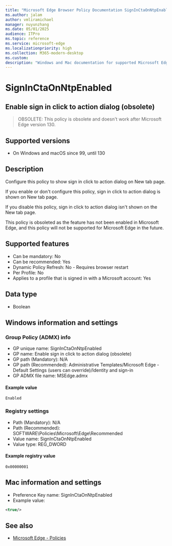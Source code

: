 ```yaml
---
title: "Microsoft Edge Browser Policy Documentation SignInCtaOnNtpEnabled"
ms.author: jalam
author: vmliramichael
manager: nuyunzhang
ms.date: 05/01/2025
audience: ITPro
ms.topic: reference
ms.service: microsoft-edge
ms.localizationpriority: high
ms.collection: M365-modern-desktop
ms.custom:
description: "Windows and Mac documentation for supported Microsoft Edge Browser policy: Enable sign in click to action dialog (obsolete)"
---
```


<!--THIS FILE IS AUTOMATICALLY GENERATED. MANUAL CHANGES WILL BE OVERWRITTEN.-->
<!--Please contact the Microsoft Edge Manageability team with any questions.-->

# SignInCtaOnNtpEnabled

## Enable sign in click to action dialog (obsolete)
> OBSOLETE: This policy is obsolete and doesn't work after Microsoft Edge version 130.

## Supported versions

- On Windows and macOS since 99, until 130

## Description

Configure this policy to show sign in click to action dialog on New tab page.

If you enable or don't configure this policy, sign in click to action dialog is shown on New tab page.

If you disable this policy, sign in click to action dialog isn't shown on the New tab page.

This policy is obsoleted as the feature has not been enabled in Microsoft Edge, and this policy will not be supported for Microsoft Edge in the future.

## Supported features

- Can be mandatory: No
- Can be recommended: Yes
- Dynamic Policy Refresh: No - Requires browser restart
- Per Profile: No
- Applies to a profile that is signed in with a Microsoft account: Yes

## Data type

- Boolean

## Windows information and settings

### Group Policy (ADMX) info

- GP unique name: SignInCtaOnNtpEnabled
- GP name: Enable sign in click to action dialog (obsolete)
- GP path (Mandatory): N/A
- GP path (Recommended): Administrative Templates/Microsoft Edge - Default Settings (users can override)/Identity and sign-in
- GP ADMX file name: MSEdge.admx

#### Example value

```
Enabled
```

### Registry settings

- Path (Mandatory): N/A
- Path (Recommended): SOFTWARE\Policies\Microsoft\Edge\Recommended
- Value name: SignInCtaOnNtpEnabled
- Value type: REG_DWORD

#### Example registry value

```
0x00000001
```


## Mac information and settings

- Preference Key name: SignInCtaOnNtpEnabled
- Example value:

```xml
<true/>
```

## See also
- [Microsoft Edge - Policies](../microsoft-edge-policies.md)
